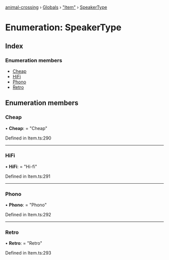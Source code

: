 [animal-crossing](../README.md) › [Globals](../globals.md) › ["Item"](../modules/_item_.md) › [SpeakerType](_item_.speakertype.md)

# Enumeration: SpeakerType

## Index

### Enumeration members

* [Cheap](_item_.speakertype.md#cheap)
* [HiFi](_item_.speakertype.md#hifi)
* [Phono](_item_.speakertype.md#phono)
* [Retro](_item_.speakertype.md#retro)

## Enumeration members

###  Cheap

• **Cheap**: = "Cheap"

Defined in Item.ts:290

___

###  HiFi

• **HiFi**: = "Hi-fi"

Defined in Item.ts:291

___

###  Phono

• **Phono**: = "Phono"

Defined in Item.ts:292

___

###  Retro

• **Retro**: = "Retro"

Defined in Item.ts:293
